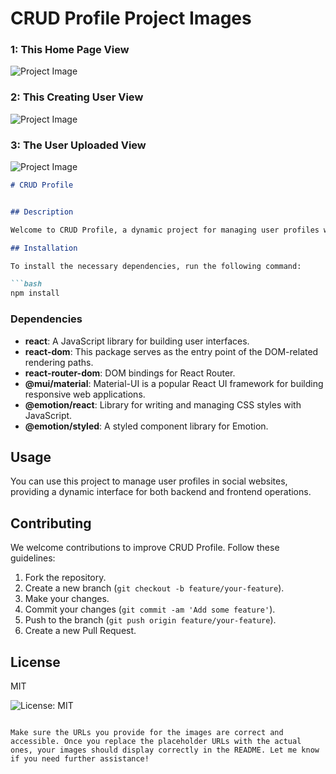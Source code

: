 # CRUD Profile Project Images

### 1: This Home Page View

![Project Image](https://github.com/maaz-official/CRUD-Profile/assets/161757387/0c508e40-07ce-498e-99bc-5d9f6b02c2a9)

### 2: This Creating User View

![Project Image](https://github.com/maaz-official/CRUD-Profile/assets/161757387/ef835ada-fc26-44dd-ade2-b4d21c5eb50a)

### 3: The User Uploaded View

![Project Image](https://github.com/maaz-official/CRUD-Profile/assets/161757387/005e72af-9ae4-4fbf-ae45-5c794b8b58c7)

```markdown
# CRUD Profile


## Description

Welcome to CRUD Profile, a dynamic project for managing user profiles with full CRUD functionalities.

## Installation

To install the necessary dependencies, run the following command:

```bash
npm install
```

### Dependencies

- **react**: A JavaScript library for building user interfaces.
- **react-dom**: This package serves as the entry point of the DOM-related rendering paths.
- **react-router-dom**: DOM bindings for React Router.
- **@mui/material**: Material-UI is a popular React UI framework for building responsive web applications.
- **@emotion/react**: Library for writing and managing CSS styles with JavaScript.
- **@emotion/styled**: A styled component library for Emotion.

## Usage

You can use this project to manage user profiles in social websites, providing a dynamic interface for both backend and frontend operations.

## Contributing

We welcome contributions to improve CRUD Profile. Follow these guidelines:

1. Fork the repository.
2. Create a new branch (`git checkout -b feature/your-feature`).
3. Make your changes.
4. Commit your changes (`git commit -am 'Add some feature'`).
5. Push to the branch (`git push origin feature/your-feature`).
6. Create a new Pull Request.

## License

MIT

![License: MIT](https://img.shields.io/badge/License-MIT-yellow.svg)
```

Make sure the URLs you provide for the images are correct and accessible. Once you replace the placeholder URLs with the actual ones, your images should display correctly in the README. Let me know if you need further assistance!
